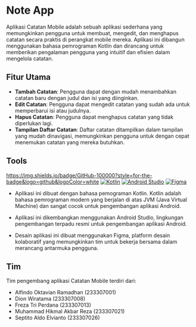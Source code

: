 # Note App

Aplikasi Catatan Mobile adalah sebuah aplikasi sederhana yang memungkinkan pengguna untuk membuat, mengedit, dan menghapus catatan secara praktis di perangkat mobile mereka. Aplikasi ini dibangun menggunakan bahasa pemrograman Kotlin dan dirancang untuk memberikan pengalaman pengguna yang intuitif dan efisien dalam mengelola catatan.

## Fitur Utama

- **Tambah Catatan**: Pengguna dapat dengan mudah menambahkan catatan baru dengan judul dan isi yang diinginkan.
- **Edit Catatan**: Pengguna dapat mengedit catatan yang sudah ada untuk memperbarui isi atau judulnya.
- **Hapus Catatan**: Pengguna dapat menghapus catatan yang tidak diperlukan lagi.
- **Tampilan Daftar Catatan**: Daftar catatan ditampilkan dalam tampilan yang mudah dinavigasi, memungkinkan pengguna untuk dengan cepat menemukan catatan yang mereka butuhkan.

## Tools 
https://img.shields.io/badge/GitHub-100000?style=for-the-badge&logo=github&logoColor=white
[![Kotlin](https://img.shields.io/badge/Kotlin-1.5.20-blue.svg)](https://kotlinlang.org/)
[![Android Studio](https://img.shields.io/badge/Android_Studio-4.2.1-green.svg)](https://developer.android.com/studio)
[![Figma](https://img.shields.io/badge/Figma-Design-orange.svg)](https://www.figma.com/)

- Aplikasi ini dibuat dengan bahasa pemograman Kotlin. Kotlin adalah bahasa pemrograman modern yang berjalan di atas JVM (Java Virtual Machine) dan sangat cocok untuk pengembangan aplikasi Android. 

- Aplikasi ini dikembangkan menggunakan Android Studio, lingkungan pengembangan terpadu resmi untuk pengembangan aplikasi Android.

- Desain aplikasi ini dibuat menggunakan Figma, platform desain kolaboratif yang memungkinkan tim untuk bekerja bersama dalam merancang antarmuka pengguna.

## Tim

Tim pengembang aplikasi Catatan Mobile terdiri dari:

- Alfindo Oktavian Ramadhan (233307001)
- Dion Wiratama (233307008)
- Freza Tri Perdana (233307013)
- Muhammad Hikmal Akbar Reza (233307021)
- Septito Aldo Elvianto (233307026)
